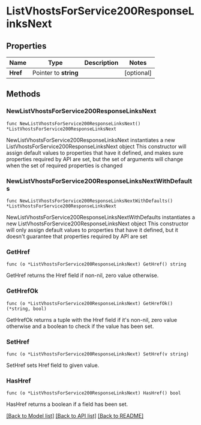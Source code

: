 # ListVhostsForService200ResponseLinksNext

## Properties

Name | Type | Description | Notes
------------ | ------------- | ------------- | -------------
**Href** | Pointer to **string** |  | [optional] 

## Methods

### NewListVhostsForService200ResponseLinksNext

`func NewListVhostsForService200ResponseLinksNext() *ListVhostsForService200ResponseLinksNext`

NewListVhostsForService200ResponseLinksNext instantiates a new ListVhostsForService200ResponseLinksNext object
This constructor will assign default values to properties that have it defined,
and makes sure properties required by API are set, but the set of arguments
will change when the set of required properties is changed

### NewListVhostsForService200ResponseLinksNextWithDefaults

`func NewListVhostsForService200ResponseLinksNextWithDefaults() *ListVhostsForService200ResponseLinksNext`

NewListVhostsForService200ResponseLinksNextWithDefaults instantiates a new ListVhostsForService200ResponseLinksNext object
This constructor will only assign default values to properties that have it defined,
but it doesn't guarantee that properties required by API are set

### GetHref

`func (o *ListVhostsForService200ResponseLinksNext) GetHref() string`

GetHref returns the Href field if non-nil, zero value otherwise.

### GetHrefOk

`func (o *ListVhostsForService200ResponseLinksNext) GetHrefOk() (*string, bool)`

GetHrefOk returns a tuple with the Href field if it's non-nil, zero value otherwise
and a boolean to check if the value has been set.

### SetHref

`func (o *ListVhostsForService200ResponseLinksNext) SetHref(v string)`

SetHref sets Href field to given value.

### HasHref

`func (o *ListVhostsForService200ResponseLinksNext) HasHref() bool`

HasHref returns a boolean if a field has been set.


[[Back to Model list]](../README.md#documentation-for-models) [[Back to API list]](../README.md#documentation-for-api-endpoints) [[Back to README]](../README.md)



